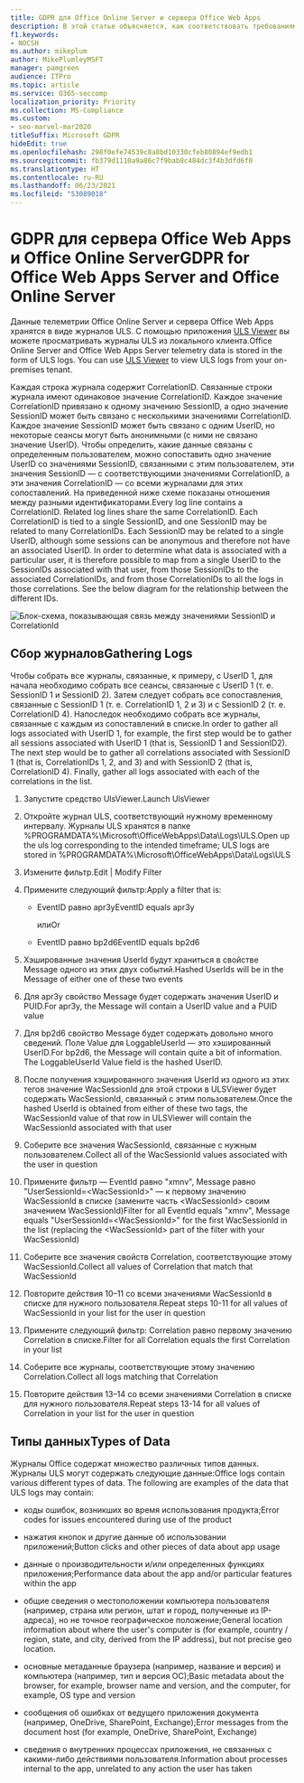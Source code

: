 ```yaml
---
title: GDPR для Office Online Server и сервера Office Web Apps
description: В этой статье объясняется, как соответствовать требованиям GDPR для Office Online Server и сервера Office Web Apps.
f1.keywords:
- NOCSH
ms.author: mikeplum
author: MikePlumleyMSFT
manager: pamgreen
audience: ITPro
ms.topic: article
ms.service: O365-seccomp
localization_priority: Priority
ms.collection: MS-Compliance
ms.custom:
- seo-marvel-mar2020
titleSuffix: Microsoft GDPR
hideEdit: true
ms.openlocfilehash: 298f0efe74539c8a8bd10330cfeb80894ef9edb1
ms.sourcegitcommit: fb379d1110a9a86c7f9bab8c484dc3f4b3dfd6f0
ms.translationtype: HT
ms.contentlocale: ru-RU
ms.lasthandoff: 06/23/2021
ms.locfileid: "53089018"
---
```

# <a name="gdpr-for-office-web-apps-server-and-office-online-server"></a><span data-ttu-id="406fd-103">GDPR для сервера Office Web Apps и Office Online Server</span><span class="sxs-lookup"><span data-stu-id="406fd-103">GDPR for Office Web Apps Server and Office Online Server</span></span>

<span data-ttu-id="406fd-p101">Данные телеметрии Office Online Server и сервера Office Web Apps хранятся в виде журналов ULS. С помощью приложения [ULS Viewer](https://www.microsoft.com/download/details.aspx?id=44020) вы можете просматривать журналы ULS из локального клиента.</span><span class="sxs-lookup"><span data-stu-id="406fd-p101">Office Online Server and Office Web Apps Server telemetry data is stored in the form of ULS logs. You can use [ULS Viewer](https://www.microsoft.com/download/details.aspx?id=44020) to view ULS logs from your on-premises tenant.</span></span>

<span data-ttu-id="406fd-p102">Каждая строка журнала содержит CorrelationID. Связанные строки журнала имеют одинаковое значение CorrelationID. Каждое значение CorrelationID привязано к одному значению SessionID, а одно значение SessionID может быть связано с несколькими значениями CorrelationID. Каждое значение SessionID может быть связано с одним UserID, но некоторые сеансы могут быть анонимными (с ними не связано значение UserID). Чтобы определить, какие данные связаны с определенным пользователем, можно сопоставить одно значение UserID со значениями SessionID, связанными с этим пользователем, эти значения SessionID — с соответствующими значениями CorrelationID, а эти значения CorrelationID — со всеми журналами для этих сопоставлений. На приведенной ниже схеме показаны отношения между разными идентификаторами.</span><span class="sxs-lookup"><span data-stu-id="406fd-p102">Every log line contains a CorrelationID. Related log lines share the same CorrelationID. Each CorrelationID is tied to a single SessionID, and one SessionID may be related to many CorrelationIDs. Each SessionID may be related to a single UserID, although some sessions can be anonymous and therefore not have an associated UserID. In order to determine what data is associated with a particular user, it is therefore possible to map from a single UserID to the SessionIDs associated with that user, from those SessionIDs to the associated CorrelationIDs, and from those CorrelationIDs to all the logs in those correlations. See the below diagram for the relationship between the different IDs.</span></span>

![Блок-схема, показывающая связь между значениями SessionID и CorrelationId](../media/gdpr-for-office-online-server-image1.jpg)

## <a name="gathering-logs"></a><span data-ttu-id="406fd-113">Сбор журналов</span><span class="sxs-lookup"><span data-stu-id="406fd-113">Gathering Logs</span></span>

<span data-ttu-id="406fd-p103">Чтобы собрать все журналы, связанные, к примеру, с UserID 1, для начала необходимо собрать все сеансы, связанные с UserID 1 (т. е. SessionID 1 и SessionID 2). Затем следует собрать все сопоставления, связанные с SessionID 1 (т. е. CorrelationID 1, 2 и 3) и с SessionID 2 (т. е. CorrelationID 4). Напоследок необходимо собрать все журналы, связанные с каждым из сопоставлений в списке.</span><span class="sxs-lookup"><span data-stu-id="406fd-p103">In order to gather all logs associated with UserID 1, for example, the first step would be to gather all sessions associated with UserID 1 (that is, SessionID 1 and SessionID2). The next step would be to gather all correlations associated with SessionID 1 (that is, CorrelationIDs 1, 2, and 3) and with SessionID 2 (that is, CorrelationID 4). Finally, gather all logs associated with each of the correlations in the list.</span></span>

1. <span data-ttu-id="406fd-117">Запустите средство UlsViewer.</span><span class="sxs-lookup"><span data-stu-id="406fd-117">Launch UlsViewer</span></span>

2. <span data-ttu-id="406fd-118">Откройте журнал ULS, соответствующий нужному временному интервалу. Журналы ULS хранятся в папке %PROGRAMDATA%\\Microsoft\\OfficeWebApps\\Data\\Logs\\ULS.</span><span class="sxs-lookup"><span data-stu-id="406fd-118">Open up the uls log corresponding to the intended timeframe; ULS logs are stored in %PROGRAMDATA%\\Microsoft\\OfficeWebApps\\Data\\Logs\\ULS</span></span>

3. <span data-ttu-id="406fd-119">Измените фильтр.</span><span class="sxs-lookup"><span data-stu-id="406fd-119">Edit | Modify Filter</span></span>

4. <span data-ttu-id="406fd-120">Примените следующий фильтр:</span><span class="sxs-lookup"><span data-stu-id="406fd-120">Apply a filter that is:</span></span>

    - <span data-ttu-id="406fd-121">EventID равно apr3y</span><span class="sxs-lookup"><span data-stu-id="406fd-121">EventID equals apr3y</span></span>

      <span data-ttu-id="406fd-122">или</span><span class="sxs-lookup"><span data-stu-id="406fd-122">Or</span></span>

    - <span data-ttu-id="406fd-123">EventID равно bp2d6</span><span class="sxs-lookup"><span data-stu-id="406fd-123">EventID equals bp2d6</span></span>

5. <span data-ttu-id="406fd-124">Хэшированные значения UserId будут храниться в свойстве Message одного из этих двух событий.</span><span class="sxs-lookup"><span data-stu-id="406fd-124">Hashed UserIds will be in the Message of either one of these two events</span></span>

6. <span data-ttu-id="406fd-125">Для apr3y свойство Message будет содержать значения UserID и PUID.</span><span class="sxs-lookup"><span data-stu-id="406fd-125">For apr3y, the Message will contain a UserID value and a PUID value</span></span>

7. <span data-ttu-id="406fd-p104">Для bp2d6 свойство Message будет содержать довольно много сведений. Поле Value для LoggableUserId — это хэшированный UserID.</span><span class="sxs-lookup"><span data-stu-id="406fd-p104">For bp2d6, the Message will contain quite a bit of information. The LoggableUserId Value field is the hashed UserID.</span></span>

8. <span data-ttu-id="406fd-128">После получения хэшированного значения UserId из одного из этих тегов значение WacSessionId для этой строки в ULSViewer будет содержать WacSessionId, связанный с этим пользователем.</span><span class="sxs-lookup"><span data-stu-id="406fd-128">Once the hashed UserId is obtained from either of these two tags, the WacSessionId value of that row in ULSViewer will contain the WacSessionId associated with that user</span></span>

9. <span data-ttu-id="406fd-129">Соберите все значения WacSessionId, связанные с нужным пользователем.</span><span class="sxs-lookup"><span data-stu-id="406fd-129">Collect all of the WacSessionId values associated with the user in question</span></span>

10. <span data-ttu-id="406fd-130">Примените фильтр — EventId равно "xmnv", Message равно "UserSessionId=\<WacSessionId\>" — к первому значению WacSessionId в списке (замените часть \<WacSessionId\> своим значением WacSessionId)</span><span class="sxs-lookup"><span data-stu-id="406fd-130">Filter for all EventId equals "xmnv", Message equals "UserSessionId=\<WacSessionId\>" for the first WacSessionId in the list (replacing the \<WacSessionId\> part of the filter with your WacSessionId)</span></span>

11. <span data-ttu-id="406fd-131">Соберите все значения свойств Correlation, соответствующие этому WacSessionId.</span><span class="sxs-lookup"><span data-stu-id="406fd-131">Collect all values of Correlation that match that WacSessionId</span></span>

12. <span data-ttu-id="406fd-132">Повторите действия 10–11 со всеми значениями WacSessionId в списке для нужного пользователя.</span><span class="sxs-lookup"><span data-stu-id="406fd-132">Repeat steps 10-11 for all values of WacSessionId in your list for the user in question</span></span>

13. <span data-ttu-id="406fd-133">Примените следующий фильтр: Correlation равно первому значению Correlation в списке.</span><span class="sxs-lookup"><span data-stu-id="406fd-133">Filter for all Correlation equals the first Correlation in your list</span></span>

14. <span data-ttu-id="406fd-134">Соберите все журналы, соответствующие этому значению Correlation.</span><span class="sxs-lookup"><span data-stu-id="406fd-134">Collect all logs matching that Correlation</span></span>

15. <span data-ttu-id="406fd-135">Повторите действия 13–14 со всеми значениями Correlation в списке для нужного пользователя.</span><span class="sxs-lookup"><span data-stu-id="406fd-135">Repeat steps 13-14 for all values of Correlation in your list for the user in question</span></span>

## <a name="types-of-data"></a><span data-ttu-id="406fd-136">Типы данных</span><span class="sxs-lookup"><span data-stu-id="406fd-136">Types of Data</span></span>

<span data-ttu-id="406fd-p105">Журналы Office содержат множество различных типов данных. Журналы ULS могут содержать следующие данные:</span><span class="sxs-lookup"><span data-stu-id="406fd-p105">Office logs contain various different types of data. The following are examples of the data that ULS logs may contain:</span></span>

- <span data-ttu-id="406fd-139">коды ошибок, возникших во время использования продукта;</span><span class="sxs-lookup"><span data-stu-id="406fd-139">Error codes for issues encountered during use of the product</span></span>

- <span data-ttu-id="406fd-140">нажатия кнопок и другие данные об использовании приложений;</span><span class="sxs-lookup"><span data-stu-id="406fd-140">Button clicks and other pieces of data about app usage</span></span>

- <span data-ttu-id="406fd-141">данные о производительности и/или определенных функциях приложения;</span><span class="sxs-lookup"><span data-stu-id="406fd-141">Performance data about the app and/or particular features within the app</span></span>

- <span data-ttu-id="406fd-142">общие сведения о местоположении компьютера пользователя (например, страна или регион, штат и город, полученные из IP-адреса), но не точное географическое положение;</span><span class="sxs-lookup"><span data-stu-id="406fd-142">General location information about where the user's computer is (for example, country / region, state, and city, derived from the IP address), but not precise geo location.</span></span>

- <span data-ttu-id="406fd-143">основные метаданные браузера (например, название и версия) и компьютера (например, тип и версия ОС);</span><span class="sxs-lookup"><span data-stu-id="406fd-143">Basic metadata about the browser, for example, browser name and version, and the computer, for example, OS type and version</span></span>

- <span data-ttu-id="406fd-144">сообщения об ошибках от ведущего приложения документа (например, OneDrive, SharePoint, Exchange);</span><span class="sxs-lookup"><span data-stu-id="406fd-144">Error messages from the document host (for example, OneDrive, SharePoint, Exchange)</span></span>

- <span data-ttu-id="406fd-145">сведения о внутренних процессах приложения, не связанных с какими-либо действиями пользователя.</span><span class="sxs-lookup"><span data-stu-id="406fd-145">Information about processes internal to the app, unrelated to any action the user has taken</span></span>
